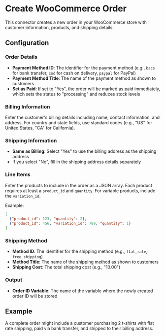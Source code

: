 # Create WooCommerce Order

This connector creates a new order in your WooCommerce store with customer information, products, and shipping details.

## Configuration

### Order Details
- **Payment Method ID**: The identifier for the payment method (e.g., `bacs` for bank transfer, `cod` for cash on delivery, `paypal` for PayPal)
- **Payment Method Title**: The name of the payment method as shown to customers
- **Set as Paid**: If set to "Yes", the order will be marked as paid immediately, which sets the status to "processing" and reduces stock levels

### Billing Information
Enter the customer's billing details including name, contact information, and address. For country and state fields, use standard codes (e.g., "US" for United States, "CA" for California).

### Shipping Information
- **Same as Billing**: Select "Yes" to use the billing address as the shipping address
- If you select "No", fill in the shipping address details separately

### Line Items
Enter the products to include in the order as a JSON array. Each product requires at least a `product_id` and `quantity`. For variable products, include the `variation_id`.

Example:
```json
[
  {"product_id": 123, "quantity": 2},
  {"product_id": 456, "variation_id": 789, "quantity": 1}
]
```

### Shipping Method
- **Method ID**: The identifier for the shipping method (e.g., `flat_rate`, `free_shipping`)
- **Method Title**: The name of the shipping method as shown to customers
- **Shipping Cost**: The total shipping cost (e.g., "10.00")

### Output
- **Order ID Variable**: The name of the variable where the newly created order ID will be stored

## Example
A complete order might include a customer purchasing 2 t-shirts with flat rate shipping, paid via bank transfer, and shipped to their billing address.
